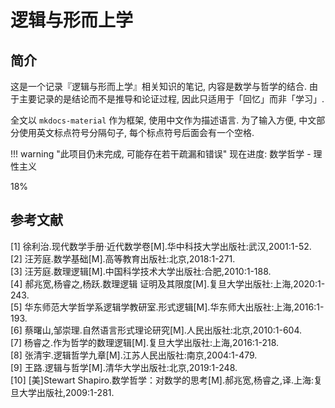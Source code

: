 # 逻辑与形而上学

## 简介
这是一个记录『逻辑与形而上学』相关知识的笔记, 内容是数学与哲学的结合. 由于主要记录的是结论而不是推导和论证过程, 因此只适用于「回忆」而非「学习」.

全文以 `mkdocs-material` 作为框架, 使用中文作为描述语言. 为了输入方便, 中文部分使用英文标点符号分隔句子, 每个标点符号后面会有一个空格.

!!! warning "此项目仍未完成, 可能存在若干疏漏和错误"
    <label> 现在进度: 数学哲学 - 理性主义 </label>
    <div class="progress-container">
        <div class="progress-percentage" style="width: 18%;"> 18% </div>
    </div>

## 参考文献
[1] 徐利治.现代数学手册·近代数学卷[M].华中科技大学出版社:武汉,2001:1-52.  
[2] 汪芳庭.数学基础[M].高等教育出版社:北京,2018:1-271.  
[3] 汪芳庭.数理逻辑[M].中国科学技术大学出版社:合肥,2010:1-188.  
[4] 郝兆宽,杨睿之,杨跃.数理逻辑 证明及其限度[M].复旦大学出版社:上海,2020:1-243.  
[5] 华东师范大学哲学系逻辑学教研室.形式逻辑[M].华东师大出版社:上海,2016:1-193.  
[6] 蔡曙山,邹崇理.自然语言形式理论研究[M].人民出版社:北京,2010:1-604.  
[7] 杨睿之.作为哲学的数理逻辑[M].复旦大学出版社:上海,2016:1-218.  
[8] 张清宇.逻辑哲学九章[M].江苏人民出版社:南京,2004:1-479.  
[9] 王路.逻辑与哲学[M].清华大学出版社:北京,2019:1-248.  
[10] [美]Stewart Shapiro.数学哲学：对数学的思考[M].郝兆宽,杨睿之,译.上海:复旦大学出版社,2009:1-281.
